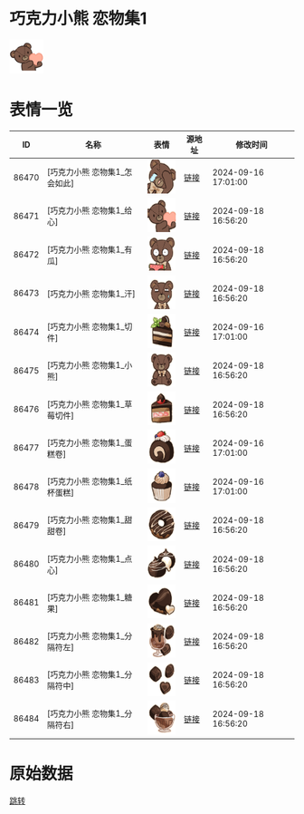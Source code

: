 # 巧克力小熊 恋物集1

<img src="./cover.png" height="60" alt="cover" />

# 表情一览

|ID|名称|表情|源地址|修改时间|
|----|----|----|----|----|
|86470|[巧克力小熊 恋物集1_怎会如此]|<img src="./pic/086470_%5B巧克力小熊 恋物集1_怎会如此%5D.png" height="60" alt="怎会如此"/>|[链接](https://i0.hdslb.com/bfs/garb/028a8b90cf9e845b4451e0821b56995b4c4f88d3.png)|2024-09-16 17:01:00|
|86471|[巧克力小熊 恋物集1_给心]|<img src="./pic/086471_%5B巧克力小熊 恋物集1_给心%5D.png" height="60" alt="给心"/>|[链接](https://i0.hdslb.com/bfs/garb/759ffe568f50d159eb464bcd0c9c5a85d65df1f4.png)|2024-09-18 16:56:20|
|86472|[巧克力小熊 恋物集1_有瓜]|<img src="./pic/086472_%5B巧克力小熊 恋物集1_有瓜%5D.png" height="60" alt="有瓜"/>|[链接](https://i0.hdslb.com/bfs/garb/ce1573ebd1332a7a7abc02157627d54efb28dc1c.png)|2024-09-18 16:56:20|
|86473|[巧克力小熊 恋物集1_汗]|<img src="./pic/086473_%5B巧克力小熊 恋物集1_汗%5D.png" height="60" alt="汗"/>|[链接](https://i0.hdslb.com/bfs/garb/c1ba12d97b7921374c0a6030dfb0c2a9511b291a.png)|2024-09-18 16:56:20|
|86474|[巧克力小熊 恋物集1_切件]|<img src="./pic/086474_%5B巧克力小熊 恋物集1_切件%5D.png" height="60" alt="切件"/>|[链接](https://i0.hdslb.com/bfs/garb/dc1f5a032c5428a8f07b3aea263746eafafaecce.png)|2024-09-16 17:01:00|
|86475|[巧克力小熊 恋物集1_小熊]|<img src="./pic/086475_%5B巧克力小熊 恋物集1_小熊%5D.png" height="60" alt="小熊"/>|[链接](https://i0.hdslb.com/bfs/garb/4dedf3bd6da61797fba4373e57a06e74376e6f7a.png)|2024-09-18 16:56:20|
|86476|[巧克力小熊 恋物集1_草莓切件]|<img src="./pic/086476_%5B巧克力小熊 恋物集1_草莓切件%5D.png" height="60" alt="草莓切件"/>|[链接](https://i0.hdslb.com/bfs/garb/06757b12d2288ee6315878e3948fcc0d60861a76.png)|2024-09-18 16:56:20|
|86477|[巧克力小熊 恋物集1_蛋糕卷]|<img src="./pic/086477_%5B巧克力小熊 恋物集1_蛋糕卷%5D.png" height="60" alt="蛋糕卷"/>|[链接](https://i0.hdslb.com/bfs/garb/9d27606ee4d336b285a7b76a200277a053113d38.png)|2024-09-16 17:01:00|
|86478|[巧克力小熊 恋物集1_纸杯蛋糕]|<img src="./pic/086478_%5B巧克力小熊 恋物集1_纸杯蛋糕%5D.png" height="60" alt="纸杯蛋糕"/>|[链接](https://i0.hdslb.com/bfs/garb/a14dad002344700cc647fe58a8d91a57b5c0a581.png)|2024-09-16 17:01:00|
|86479|[巧克力小熊 恋物集1_甜甜卷]|<img src="./pic/086479_%5B巧克力小熊 恋物集1_甜甜卷%5D.png" height="60" alt="甜甜卷"/>|[链接](https://i0.hdslb.com/bfs/garb/91391114917f727d2467fc05cfbcd106c8876c71.png)|2024-09-18 16:56:20|
|86480|[巧克力小熊 恋物集1_点心]|<img src="./pic/086480_%5B巧克力小熊 恋物集1_点心%5D.png" height="60" alt="点心"/>|[链接](https://i0.hdslb.com/bfs/garb/4dfdfbe9b16291360beb760d75cc038e341baa30.png)|2024-09-18 16:56:20|
|86481|[巧克力小熊 恋物集1_糖果]|<img src="./pic/086481_%5B巧克力小熊 恋物集1_糖果%5D.png" height="60" alt="糖果"/>|[链接](https://i0.hdslb.com/bfs/garb/4b9527bb84d7c599a6f1f906af89eb624fdebd98.png)|2024-09-18 16:56:20|
|86482|[巧克力小熊 恋物集1_分隔符左]|<img src="./pic/086482_%5B巧克力小熊 恋物集1_分隔符左%5D.png" height="60" alt="分隔符左"/>|[链接](https://i0.hdslb.com/bfs/garb/f202720e0059a4b55780a4eba919a97ef5ba0e81.png)|2024-09-18 16:56:20|
|86483|[巧克力小熊 恋物集1_分隔符中]|<img src="./pic/086483_%5B巧克力小熊 恋物集1_分隔符中%5D.png" height="60" alt="分隔符中"/>|[链接](https://i0.hdslb.com/bfs/garb/ce2a698546e064b5f5682e63bfdeabc41d4a3bee.png)|2024-09-18 16:56:20|
|86484|[巧克力小熊 恋物集1_分隔符右]|<img src="./pic/086484_%5B巧克力小熊 恋物集1_分隔符右%5D.png" height="60" alt="分隔符右"/>|[链接](https://i0.hdslb.com/bfs/garb/c17786fbd0b8b9f0c2e08f9b74633ba076751429.png)|2024-09-18 16:56:20|

# 原始数据

[跳转](./raw.json)

